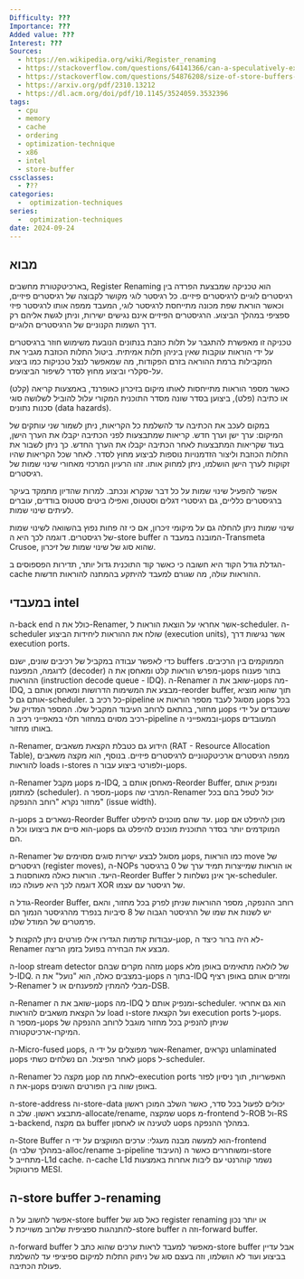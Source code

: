 ```yaml
---
Difficulty: ???
Importance: ???
Added value: ???
Interest: ???
Sources:
  - https://en.wikipedia.org/wiki/Register_renaming
  - https://stackoverflow.com/questions/64141366/can-a-speculatively-executed-cpu-branch-contain-opcodes-that-access-ram/64148401#64148401
  - https://stackoverflow.com/questions/54876208/size-of-store-buffers-on-intel-hardware-what-exactly-is-a-store-buffer
  - https://arxiv.org/pdf/2310.13212
  - https://dl.acm.org/doi/pdf/10.1145/3524059.3532396
tags:
  - cpu
  - memory
  - cache
  - ordering
  - optimization-technique
  - x86
  - intel
  - store-buffer
cssclasses:
  - ???
categories:
  -  optimization-techniques
series:
  -  optimization-techniques
date: 2024-09-24
---
```

## מבוא


בארכיטקטורת מחשבים, Register Renaming הוא טכניקה שמבצעת הפרדה בין רגיסטרים לוגיים לרגיסטרים פיזיים. כל רגיסטר לוגי מקושר לקבוצה של רגיסטרים פיזיים, וכאשר הוראת שפת מכונה מתייחסת לרגיסטר לוגי, המעבד ממפה אותו לרגיסטר פיזי ספציפי במהלך הביצוע. הרגיסטרים הפיזיים אינם נגישים ישירות, וניתן לגשת אליהם רק דרך השמות הקנוניים של הרגיסטרים הלוגיים.

טכניקה זו מאפשרת להתגבר על תלות כוזבת בנתונים הנובעת משימוש חוזר ברגיסטרים על ידי הוראות עוקבות שאין ביניהן תלות אמיתית. ביטול התלות הכוזבת מגביר את המקבילות ברמת ההוראה בזרם הפקודות, מה שמאפשר לנצל טכניקות כמו ביצוע על-סקלרי וביצוע מחוץ לסדר לשיפור הביצועים.

כאשר מספר הוראות מתייחסות לאותו מיקום בזיכרון כאופרנד, באמצעות קריאה (קלט) או כתיבה (פלט), ביצוען בסדר שונה מסדר התוכנית המקורי עלול להוביל לשלושה סוגי סכנות נתונים (data hazards).

במקום לעכב את הכתיבה עד להשלמת כל הקריאות, ניתן לשמור שני עותקים של המיקום: ערך ישן וערך חדש. קריאות שמתבצעות לפני הכתיבה יקבלו את הערך הישן, בעוד שקריאות המתבצעות לאחר הכתיבה יקבלו את הערך החדש. כך ניתן לשבור את התלות הכוזבת וליצור הזדמנויות נוספות לביצוע מחוץ לסדר. לאחר שכל הקריאות שהיו זקוקות לערך הישן הושלמו, ניתן למחוק אותו. זהו הרעיון המרכזי מאחורי שינוי שמות של רגיסטרים.

אפשר להפעיל שינוי שמות על כל דבר שנקרא ונכתב. למרות שהדיון מתמקד בעיקר ברגיסטרים כלליים, גם רגיסטרי דגלים וסטטוס, ואפילו ביטים סטטוס בודדים, עוברים לעיתים שינוי שמות.

שינוי שמות ניתן להחלה גם על מיקומי זיכרון, אם כי זה פחות נפוץ בהשוואה לשינוי שמות של רגיסטרים. דוגמה לכך היא ה-store buffer המובנה במעבד ה-Transmeta Crusoe, שהוא סוג של שינוי שמות של זיכרון.

הגדלת גודל הקוד היא חשובה כי כאשר קוד התוכנית גדול יותר, תדירות הפספוסים ב-cache ההוראות עולה, מה שגורם למעבד להיתקע בהמתנה להוראות חדשות.

## במעבדי intel

ה-back end כולל את ה-Renamer, אשר אחראי על הוצאת הוראות ל-scheduler. ה-scheduler שולח את ההוראות ליחידות הביצוע (execution units), אשר נגישות דרך execution ports.

כדי לאפשר עבודה במקביל של רכיבים שונים, ישנם buffers הממוקמים בין הרכיבים. לדוגמה, המפענח (decoder) מפרש הוראות קלט ומאחסן את ה-µops בתור פענוח ההוראות (instruction decode queue - IDQ). ה-Renamer שואב את ה-µops מה-IDQ, מבצע את המשימות הדרושות ומאחסן אותם ב-reorder buffer, תוך שהוא מוציא אותם גם ל-scheduler. כל רכיב ב-pipeline מסוגל לעבד מספר הוראות או µops בכל מחזור, בהתאם לרוחב העיבוד המקביל שלו. המספר המדויק של µops שעובדים על ידי רכיב מסוים במחזור תלוי במאפייני רכיב ה-pipeline ובמאפייני ה-µops המעובדים באותו מחזור.


ה-Renamer, הידוע גם כטבלת הקצאת משאבים (RAT - Resource Allocation Table), ממפה רגיסטרים ארכיטקטוניים לרגיסטרים פיזיים. בנוסף, הוא מקצה משאבים להוראות loads ו-stores ולפורטי ביצוע עבור ה-µops.

ה-Renamer מקבל µops מ-IDQ, מאחסן אותם ב-Reorder Buffer, ומנפיק אותם למתזמן (scheduler). מספר ה-µops המרבי שה-Renamer יכול לטפל בהם בכל מחזור נקרא "רוחב ההנפקה" (issue width).

ה-µops נשארים ב-Reorder Buffer עד שהם מוכנים להיפלט. µop מוכן להיפלט אם הוא סיים את ביצועו וכל ה-µops המוקדמים יותר בסדר התוכנית מוכנים להיפלט גם הם.

ה-Renamer מסוגל לבצע ישירות סוגים מסוימים של µops, כמו הוראות move של רגיסטרים (register moves), ה-NOPs או הוראות שמייצרות תמיד ערך של 0 ברגיסטר היעד. הוראות כאלה מאוחסנות ב-Reorder Buffer אך אינן נשלחות ל-scheduler. דוגמה לכך היא פעולה כמו XOR של רגיסטר עם עצמו.

גודל ה-Reorder Buffer, רוחב ההנפקה, מספר ההוראות שניתן לפרק בכל מחזור, והאם יש לשנות את שמו של הרגיסטר הגבוה של 8 סיביות בנפרד מהרגיסטר הנמוך הם פרמטרים של המודל שלנו.

עבודות קודמות הגדירו אילו פורטים ניתן להקצות ל-µop, לא היה ברור כיצד ה-Renamer מבצע את הבחירה בפועל בזמן הריצה.

ה-loop stream detector מזהה מקרים שבהם µops של לולאה מתאימים באופן מלא ל-IDQ. במצבים כאלה, הוא "נועל" את ה-µops בתוך ה-IDQ ומזרים אותם באופן רציף ל-Renamer מבלי להמתין למפענחים או ל-DSB.

ה-Renamer שואב את ה-µops מה-IDQ ומנפיק אותם ל-scheduler. הוא גם אחראי על הקצאת משאבים להוראות load ו-store ועל הקצאת execution ports ל-µops. מספר ה-µops שניתן להנפיק בכל מחזור מוגבל לרוחב ההנפקה של המיקרו-ארכיטקטורה.

ה-Micro-fused µops, אשר מפוצלים על ידי ה-Renamer, נקראים unlaminated µops לאחר הפיצול. הם נשלחים כשתי µops ל-scheduler.

ה-Renamer מקצה כל µop לאחת מה-execution ports האפשריות, תוך ניסיון לפזר את ה-µops באופן שווה בין הפורטים השונים.

ה-store-address וה-store-data יכולים לפעול בכל סדר, כאשר השלב המוכן ראשון מתבצע ראשון. שלב ה-allocate/rename, שמקצה uops מ-frontend ל-ROB ול-RS ב-backend, גם מקצה buffer לטעינה או לאחסון uops במהלך ההנפקה.

ה-Store Buffer הוא למעשה מבנה מעגלי: ערכים המוקצים על ידי ה-frontend (במהלך שלבי ה-alloc/rename ב-pipeline העיבוד) ומשוחררים כאשר ה-store מתחייב ל-L1d cache. ה-cache L1d נשמר קוהרנטי עם ליבות אחרות באמצעות פרוטוקול MESI.

## ה-store buffer כ-renaming

אפשר לחשוב על ה-store buffer כאל סוג של register renaming או יותר נכון להתנהגות ספציפית שלרוב משוייכת ל-store buffer וזה ה-forward buffer.

ה-forward buffer מאפשר למעבד לראות ערכים שהוא כתב ל-store buffer אבל עדיין בביצוע ועוד לא הושלמו, וזה בעצם סוג של ניתוק התלות למיקום ספיציפי עד להשלמת פעולת הכתיבה.
